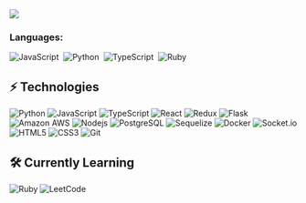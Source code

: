 <img src="https://readme-typing-svg.herokuapp.com/?lines=Hello+World!" />

### Languages:
![JavaScript](https://img.shields.io/badge/with%20a%20logo-grey?style=for-the-badge&logo=javascript)&nbsp;
![Python](https://img.shields.io/badge/with%20a%20logo-grey?style=for-the-badge&logo=python)&nbsp;
![TypeScript](https://img.shields.io/badge/with%20a%20logo-grey?style=for-the-badge&logo=typescript)&nbsp;
![Ruby](https://img.shields.io/badge/with%20a%20logo-grey?style=for-the-badge&logo=Ruby)&nbsp;
<br>


## ⚡ Technologies
![Python](https://img.shields.io/badge/Python-3776AB.svg?style=for-the-badge&logo=Python&logoColor=white)
![JavaScript](https://img.shields.io/badge/JavaScript-F7DF1E.svg?style=for-the-badge&logo=JavaScript&logoColor=black)
![TypeScript](https://img.shields.io/badge/TypeScript-3178C6.svg?style=for-the-badge&logo=TypeScript&logoColor=white)
![React](https://img.shields.io/badge/React-61DAFB.svg?style=for-the-badge&logo=React&logoColor=black)
![Redux](https://img.shields.io/badge/Redux-764ABC.svg?style=for-the-badge&logo=Redux&logoColor=white)
![Flask](https://img.shields.io/badge/Flask-000000.svg?style=for-the-badge&logo=Flask&logoColor=white)
![Amazon AWS](https://img.shields.io/badge/Amazon%20AWS-232F3E.svg?style=for-the-badge&logo=Amazon-AWS&logoColor=white)
![Nodejs](https://img.shields.io/badge/Node.js-339933.svg?style=for-the-badge&logo=nodedotjs&logoColor=white)
![PostgreSQL](https://img.shields.io/badge/PostgreSQL-4169E1.svg?style=for-the-badge&logo=PostgreSQL&logoColor=white)
![Sequelize](https://img.shields.io/badge/Sequelize-52B0E7.svg?style=for-the-badge&logo=Sequelize&logoColor=white)
![Docker](https://img.shields.io/badge/Docker-2496ED.svg?style=for-the-badge&logo=Docker&logoColor=white)
![Socket.io](https://img.shields.io/badge/Socket.io-010101.svg?style=for-the-badge&logo=socketdotio&logoColor=white)
![HTML5](https://img.shields.io/badge/HTML5-E34F26.svg?style=for-the-badge&logo=HTML5&logoColor=white)
![CSS3](https://img.shields.io/badge/CSS3-1572B6.svg?style=for-the-badge&logo=CSS3&logoColor=white)
![Git](https://img.shields.io/badge/Git-F05032.svg?style=for-the-badge&logo=Git&logoColor=white)

## 🛠️ Currently Learning
![Ruby](https://img.shields.io/badge/Ruby-CC342D.svg?style=for-the-badge&logo=Ruby&logoColor=white)
![LeetCode](https://img.shields.io/badge/LeetCode-FFA116.svg?style=for-the-badge&logo=LeetCode&logoColor=white)



<!--
**cathalpaz/cathalpaz** is a ✨ _special_ ✨ repository because its `README.md` (this file) appears on your GitHub profile.

Here are some ideas to get you started:

- 🔭 I’m currently working on ...
- 🌱 I’m currently learning ...
- 👯 I’m looking to collaborate on ...
- 🤔 I’m looking for help with ...
- 💬 Ask me about ...
- 📫 How to reach me: ...
- 😄 Pronouns: ...
- ⚡ Fun fact: ...
-->
